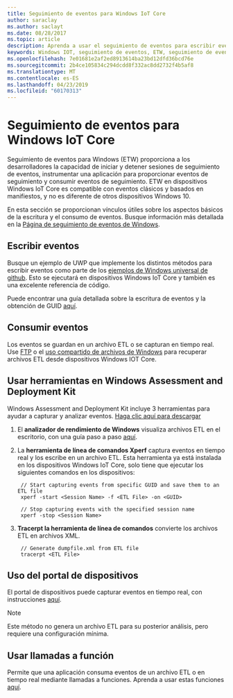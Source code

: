 ```yaml
---
title: Seguimiento de eventos para Windows IoT Core
author: saraclay
ms.author: saclayt
ms.date: 08/28/2017
ms.topic: article
description: Aprenda a usar el seguimiento de eventos para escribir eventos y consumir eventos para Windows IoT Core.
keywords: Windows IOT, seguimiento de eventos, ETW, seguimiento de eventos para Windows, dispositivos
ms.openlocfilehash: 7e01681e2af2ed8913614ba23bd12dfd36bcd76e
ms.sourcegitcommit: 2b4ce105834c294dcdd8f332ac8dd2732f4b5af8
ms.translationtype: MT
ms.contentlocale: es-ES
ms.lasthandoff: 04/23/2019
ms.locfileid: "60170313"
---
```

# <a name="event-tracing-for-windows-iot-core"></a>Seguimiento de eventos para Windows IoT Core

Seguimiento de eventos para Windows (ETW) proporciona a los desarrolladores la capacidad de iniciar y detener sesiones de seguimiento de eventos, instrumentar una aplicación para proporcionar eventos de seguimiento y consumir eventos de seguimiento.
ETW en dispositivos Windows IoT Core es compatible con eventos clásicos y basados en manifiestos, y no es diferente de otros dispositivos Windows 10.

En esta sección se proporcionan vínculos útiles sobre los aspectos básicos de la escritura y el consumo de eventos. Busque información más detallada en la [Página de seguimiento de eventos de Windows](https://msdn.microsoft.com/library/windows/desktop/bb968803(v=vs.85).aspx).

## <a name="writing-events"></a>Escribir eventos

Busque un ejemplo de UWP que implemente los distintos métodos para escribir eventos como parte de los [ejemplos de Windows universal de github](https://github.com/Microsoft/Windows-universal-samples/tree/master/Samples/Logging).
Esto se ejecutará en dispositivos Windows IoT Core y también es una excelente referencia de código.

Puede encontrar una guía detallada sobre la escritura de eventos y la obtención de GUID [aquí](https://msdn.microsoft.com/library/windows/desktop/aa364161(v=vs.85).aspx).

## <a name="consuming-events"></a>Consumir eventos

Los eventos se guardan en un archivo ETL o se capturan en tiempo real.
Use [FTP](../connect-your-device/FTP.md) o el [uso compartido de archivos de Windows](../manage-your-device/WindowsFileSharing.md) para recuperar archivos ETL desde dispositivos Windows IOT Core.

## <a name="use-tools-in-windows-assessment-and-deployment-kit"></a>Usar herramientas en Windows Assessment and Deployment Kit

Windows Assessment and Deployment Kit incluye 3 herramientas para ayudar a capturar y analizar eventos. [Haga clic aquí para descargar](http://go.microsoft.com/fwlink/p/?LinkId=526740)


1. El **analizador de rendimiento de Windows** visualiza archivos ETL en el escritorio, con una guía paso a paso [aquí](https://msdn.microsoft.com/library/windows/hardware/dn927319(v=vs.85).aspx).

2. La **herramienta de línea de comandos Xperf** captura eventos en tiempo real y los escribe en un archivo ETL. Esta herramienta ya está instalada en los dispositivos Windows IoT Core, solo tiene que ejecutar los siguientes comandos en los dispositivos:

        // Start capturing events from specific GUID and save them to an ETL file
        xperf -start <Session Name> -f <ETL File> -on <GUID>

        // Stop capturing events with the specified session name
        xperf -stop <Session Name>


3. **Tracerpt la herramienta de línea de comandos** convierte los archivos ETL en archivos XML.

        // Generate dumpfile.xml from ETL file
        tracerpt <ETL File>


## <a name="use-device-portal"></a>Uso del portal de dispositivos

El portal de dispositivos puede capturar eventos en tiempo real, con instrucciones [aquí](https://msdn.microsoft.com/windows/uwp/debug-test-perf/device-portal).

> [!NOTE]
> Este método no genera un archivo ETL para su posterior análisis, pero requiere una configuración mínima.

## <a name="use-function-calls"></a>Usar llamadas a función

Permite que una aplicación consuma eventos de un archivo ETL o en tiempo real mediante llamadas a funciones.
Aprenda a usar estas funciones [aquí](https://msdn.microsoft.com/library/windows/desktop/aa363692(v=vs.85).aspx).
